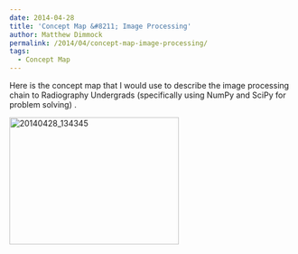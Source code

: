 ```yaml
---
date: 2014-04-28
title: 'Concept Map &#8211; Image Processing'
author: Matthew Dimmock
permalink: /2014/04/concept-map-image-processing/
tags:
  - Concept Map
---
```

Here is the concept map that I would use to describe the image processing chain to Radiography Undergrads (specifically using NumPy and SciPy for problem solving) .

[<img class="alignnone size-medium wp-image-6806" alt="20140428_134345" src="http://teaching.software-carpentry.org/wp-content/uploads/2014/04/20140428_134345-300x225.jpg" width="300" height="225" />][1]

&nbsp;

 [1]: http://teaching.software-carpentry.org/wp-content/uploads/2014/04/20140428_134345.jpg

